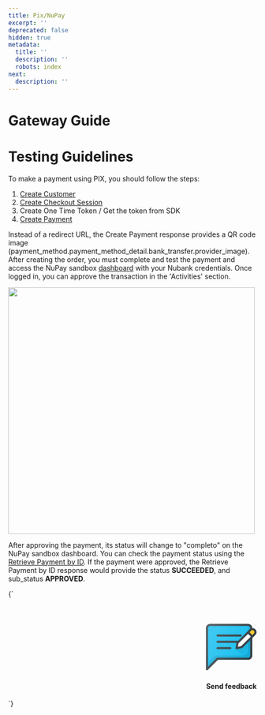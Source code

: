 ```yaml
---
title: Pix/NuPay
excerpt: ''
deprecated: false
hidden: true
metadata:
  title: ''
  description: ''
  robots: index
next:
  description: ''
---
```

# Gateway Guide

# Testing Guidelines

To make a payment using PIX, you should follow the steps:

1. [Create Customer](https://docs.y.uno/reference/create-customer)
2. [Create Checkout Session](https://docs.y.uno/reference/create-checkout-session)
3. Create One Time Token / Get the token from SDK 
4. [Create Payment ](https://docs.y.uno/reference/create-payment)

Instead of a redirect URL, the Create Payment response provides a QR code image (payment\_method.payment\_method\_detail.bank\_transfer.provider\_image). After creating the order, you must complete and test the payment and access the NuPay sandbox [dashboard](https://sandbox-painel.nupaybusiness.com.br/) with your Nubank credentials. Once logged in, you can approve the transaction in the 'Activities' section.

<Image width="500px" src="https://files.readme.io/98bccd6-image.png" />

After approving the payment, its status will change to "completo" on the NuPay sandbox dashboard. You can check the payment status using the [Retrieve Payment by ID](https://docs.y.uno/reference/retrieve-payment-by-id). If the payment were approved, the Retrieve Payment by ID response would provide the status **SUCCEEDED**, and sub\_status **APPROVED**.

<HTMLBlock>{`
<!DOCTYPE html>
<html lang="en">
<style>
  .navigation-button-shelf {
    margin: 0 0 0 0;
    display: flex;
    justify-content: flex-end;
  }

  .navigation-button {
    padding: 0.3rem;
    background: rgba(255, 255, 255, 0.23);
    border-radius: 5px;
    border: 1px solid #614ad67a;
    transition: transform .2s;
    display: flex;
    flex-direction: row;
  }

  .navigation-button:hover {
    transform: scale(1.02);
    box-shadow: 0 5px 5px rgba(0, 0, 0, 0.1);
    cursor: pointer;
  }

  .navigation-button svg {
    color: #614ad6;
    height: 25px;
    width: 25px;
  }

  .navigation-button h4 {
    font-size: 0.8rem;
    color: #614ad6;
    margin: 0 0 0 10px;
    display: flex;
    align-items: center;
  }

  @media only screen and (max-width: 600px) {
    .navigation-button h4 {
      font-size: 0.7rem;
    }

    .navigation-button svg {
      color: #614ad6;
      height: 20px;
      width: 20px;
    }
  }
</style>

<body>
  <br />
  <br />
  <section class="navigation-button-shelf">
    <div class="navigation-button" onclick="window.location='https://forms.gle/ufNUzah5hAqjhKPi7';">
     <?xml version="1.0" encoding="iso-8859-1"?>
<!-- Generator: Adobe Illustrator 19.0.0, SVG Export Plug-In . SVG Version: 6.00 Build 0)  -->
<svg version="1.1" id="Capa_1" xmlns="http://www.w3.org/2000/svg" xmlns:xlink="http://www.w3.org/1999/xlink" x="0px" y="0px"
	 viewBox="0 0 512 512" style="enable-background:new 0 0 512 512;" xml:space="preserve">
<path style="fill:#303C42;" d="M426.667,21.333h-384C19.146,21.333,0,40.469,0,64v416c0,4.313,2.604,8.208,6.583,9.854
	c1.312,0.552,2.708,0.813,4.083,0.813c2.771,0,5.5-1.083,7.542-3.125L121.75,384h304.917c23.521,0,42.667-19.135,42.667-42.667V64
	C469.333,40.469,450.188,21.333,426.667,21.333z"/>
<path style="fill:#15BEF0;" d="M448,341.333c0,11.76-9.563,21.333-21.333,21.333H117.333c-2.833,0-5.542,1.125-7.542,3.125
	L21.333,454.25V64c0-11.76,9.563-21.333,21.333-21.333h384C438.438,42.667,448,52.24,448,64V341.333z"/>
<path style="opacity:0.1;enable-background:new    ;" d="M426.667,42.667v245.839c0,29.176-23.652,52.828-52.828,52.828H96
	c-2.829,0-5.542,1.124-7.542,3.124l-36.955,36.956c-19.317,19.318-30.17,45.518-30.17,72.837v0l88.46-88.46
	c2-2,4.712-3.123,7.54-3.123h309.333c11.782,0,21.333-9.551,21.333-21.333V64C448,52.24,438.438,42.667,426.667,42.667z"/>
<g>
	<path style="fill:#303C42;" d="M352,149.333H117.333c-5.896,0-10.667-4.771-10.667-10.667S111.438,128,117.333,128H352
		c5.896,0,10.667,4.771,10.667,10.667S357.896,149.333,352,149.333z"/>
	<path style="fill:#303C42;" d="M330.646,213.333H117.333c-5.896,0-10.667-4.771-10.667-10.667S111.438,192,117.333,192h213.313
		c5.896,0,10.667,4.771,10.667,10.667S336.542,213.333,330.646,213.333z"/>
	<path style="fill:#303C42;" d="M245.333,277.333h-128c-5.896,0-10.667-4.771-10.667-10.667c0-5.896,4.771-10.667,10.667-10.667h128
		c5.896,0,10.667,4.771,10.667,10.667C256,272.563,251.229,277.333,245.333,277.333z"/>
	<path style="fill:#303C42;" d="M471.167,64c-10.771,0-21.292,4.365-28.875,11.958L312.458,205.771c-1.5,1.49-2.5,3.385-2.917,5.448
		l-10.667,53.354c-0.708,3.5,0.396,7.115,2.917,9.635c2.021,2.021,4.75,3.125,7.542,3.125c0.688,0,1.396-0.073,2.083-0.208
		l53.313-10.667c2.083-0.417,3.979-1.427,5.458-2.917l106.676-106.659c0,0,0.008-0.004,0.012-0.008s0.004-0.007,0.004-0.007
		l23.163-23.16c0,0,0,0,0-0.01c7.604-7.604,11.958-18.125,11.958-28.865C512,82.313,493.688,64,471.167,64z"/>
</g>
<polygon style="fill:#FFFFFF;" points="357.396,246.177 322.938,253.073 329.833,218.573 426.661,121.745 454.249,149.332 "/>
<path style="fill:#FFCA28;" d="M484.958,118.625l-15.625,15.625l-27.589-27.589l15.63-15.63c3.625-3.615,8.646-5.698,13.792-5.698
	c10.75,0,19.5,8.75,19.5,19.5C490.667,109.958,488.583,114.99,484.958,118.625z"/>
<linearGradient id="SVGID_1_" gradientUnits="userSpaceOnUse" x1="-29.8042" y1="636.3796" x2="-24.6018" y2="631.1702" gradientTransform="matrix(21.3333 0 0 -21.3333 996.3334 13791.667)">
	<stop  offset="0" style="stop-color:#000000;stop-opacity:0.1"/>
	<stop  offset="1" style="stop-color:#000000;stop-opacity:0"/>
</linearGradient>
<path style="fill:url(#SVGID_1_);" d="M370.188,263.542c-1.479,1.49-3.375,2.5-5.458,2.917l-53.313,10.667
	c-0.688,0.135-1.396,0.208-2.083,0.208c-2.792,0-5.521-1.104-7.542-3.125l88.458,88.458h36.417c11.771,0,21.333-9.573,21.333-21.333
	V185.741L370.188,263.542z"/>
<linearGradient id="SVGID_2_" gradientUnits="userSpaceOnUse" x1="-48.4597" y1="640.1601" x2="-25.0701" y2="629.2543" gradientTransform="matrix(21.3333 0 0 -21.3333 996.3334 13791.667)">
	<stop  offset="0" style="stop-color:#FFFFFF;stop-opacity:0.2"/>
	<stop  offset="1" style="stop-color:#FFFFFF;stop-opacity:0"/>
</linearGradient>
<path style="fill:url(#SVGID_2_);" d="M471.167,64c-0.618,0-1.217,0.155-1.833,0.184V64c0-23.531-19.146-42.667-42.667-42.667h-384
	C19.146,21.333,0,40.469,0,64v416c0,4.313,2.604,8.208,6.583,9.854c1.312,0.552,2.708,0.813,4.083,0.813
	c2.771,0,5.5-1.083,7.542-3.125L121.75,384h304.917c23.521,0,42.667-19.135,42.667-42.667V164.411l7.53-7.529
	c0,0,0.008-0.004,0.012-0.008s0.004-0.007,0.004-0.007l23.163-23.16c0,0,0,0,0-0.01c7.604-7.604,11.958-18.125,11.958-28.865
	C512,82.313,493.688,64,471.167,64z"/>
</svg>
      <h4>
        Send feedback
      </h4>
    </div>
  </section>
</body>

</html>
`}</HTMLBlock>
